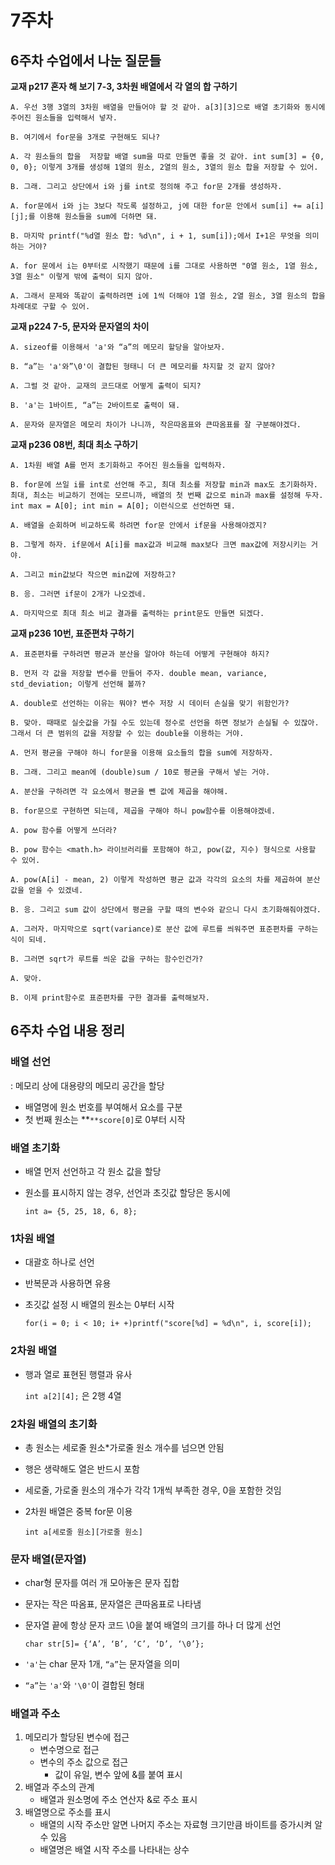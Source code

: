 # 7주차

## **6주차 수업에서 나눈 질문들**
**교재 p217 혼자 해 보기 7-3, 3차원 배열에서 각 열의 합 구하기**

    A. 우선 3행 3열의 3차원 배열을 만들어야 할 것 같아. a[3][3]으로 배열 초기화와 동시에 주어진 원소들을 입력해서 넣자.

    B. 여기에서 for문을 3개로 구현해도 되나?

    A. 각 원소들의 합을  저장할 배열 sum을 따로 만들면 좋을 것 같아. int sum[3] = {0, 0, 0}; 이렇게 3개를 생성해 1열의 원소, 2열의 원소, 3열의 원소 합을 저장할 수 있어.

    B. 그래. 그리고 상단에서 i와 j를 int로 정의해 주고 for문 2개를 생성하자.

    A. for문에서 i와 j는 3보다 작도록 설정하고, j에 대한 for문 안에서 sum[i] += a[i][j];를 이용해 원소들을 sum에 더하면 돼.

    B. 마지막 printf("%d열 원소 합: %d\n", i + 1, sum[i]);에서 I+1은 무엇을 의미하는 거야?

    A. for 문에서 i는 0부터로 시작했기 때문에 i를 그대로 사용하면 "0열 원소, 1열 원소, 3열 원소" 이렇게 밖에 출력이 되지 않아.
    
    A. 그래서 문제와 똑같이 출력하려면 i에 1씩 더해야 1열 원소, 2열 원소, 3열 원소의 합을 차례대로 구할 수 있어.


**교재 p224 7-5, 문자와 문자열의 차이**

    A. sizeof를 이용해서 'a'와 “a”의 메모리 할당을 알아보자.

    B. “a”는 'a'와”\0'이 결합된 형태니 더 큰 메모리를 차지할 것 같지 않아?

    A. 그럴 것 같아. 교재의 코드대로 어떻게 출력이 되지?

    B. 'a'는 1바이트, “a”는 2바이트로 출력이 돼.

    A. 문자와 문자열은 메모리 차이가 나니까, 작은따옴표와 큰따옴표를 잘 구분해야겠다.

**교재 p236 08번, 최대 최소 구하기**

    A. 1차원 배열 A를 먼저 초기화하고 주어진 원소들을 입력하자.  

    B. for문에 쓰일 i를 int로 선언해 주고, 최대 최소를 저장할 min과 max도 초기화하자. 최대, 최소는 비교하기 전에는 모르니까, 배열의 첫 번째 값으로 min과 max를 설정해 두자. int max = A[0]; int min = A[0]; 이런식으로 선언하면 돼.

    A. 배열을 순회하며 비교하도록 하려면 for문 안에서 if문을 사용해야겠지?

    B. 그렇게 하자. if문에서 A[i]를 max값과 비교해 max보다 크면 max값에 저장시키는 거야.

    A. 그리고 min값보다 작으면 min값에 저장하고?

    B. 응. 그러면 if문이 2개가 나오겠네.

    A. 마지막으로 최대 최소 비교 결과를 출력하는 print문도 만들면 되겠다.

**교재 p236 10번, 표준편차 구하기**

    A. 표준편차를 구하려면 평균과 분산을 알아야 하는데 어떻게 구현해야 하지?

    B. 먼저 각 값을 저장할 변수를 만들어 주자. double mean, variance, std_deviation; 이렇게 선언해 볼까?

    A. double로 선언하는 이유는 뭐야? 변수 저장 시 데이터 손실을 맞기 위함인가?

    B. 맞아. 때때로 실숫값을 가질 수도 있는데 정수로 선언을 하면 정보가 손실될 수 있잖아. 그래서 더 큰 범위의 값을 저장할 수 있는 double을 이용하는 거야.

    A. 먼저 평균을 구해야 하니 for문을 이용해 요소들의 합을 sum에 저장하자.

    B. 그래. 그리고 mean에 (double)sum / 10로 평균을 구해서 넣는 거야.

    A. 분산을 구하려면 각 요소에서 평균을 뺀 값에 제곱을 해야해. 

    B. for문으로 구현하면 되는데, 제곱을 구해야 하니 pow함수를 이용해야겠네.

    A. pow 함수를 어떻게 쓰더라?

    B. pow 함수는 <math.h> 라이브러리를 포함해야 하고, pow(값, 지수) 형식으로 사용할 수 있어.

    A. pow(A[i] - mean, 2) 이렇게 작성하면 평균 값과 각각의 요소의 차를 제곱하여 분산 값을 얻을 수 있겠네.

    B. 응. 그리고 sum 값이 상단에서 평균을 구할 때의 변수와 같으니 다시 초기화해줘야겠다.

    A. 그러자. 마지막으로 sqrt(variance)로 분산 값에 루트를 씌워주면 표준편차를 구하는 식이 되네.

    B. 그러면 sqrt가 루트를 씌운 값을 구하는 함수인건가?

    A. 맞아.

    B. 이제 print함수로 표준편차를 구한 결과를 출력해보자.
    
## **6주차 수업 내용 정리**

### 배열 선언

: 메모리 상에 대용량의 메모리 공간을 할당

- 배열명에 원소 번호를 부여해서 요소를 구분
- 첫 번째 원소는 **`**score[0]`로 0부터 시작

### 배열 초기화

- 배열 먼저 선언하고 각 원소 값을 할당
- 원소를 표시하지 않는 경우, 선언과 초깃값 할당은 동시에
    
    `int a= {5, 25, 18, 6, 8};`

### 1차원 배열

- 대괄호 하나로 선언
- 반복문과 사용하면 유용
- 초깃값 설정 시 배열의 원소는 0부터 시작
    
    `for(i = 0; i < 10; i+ +)printf("score[%d] = %d\n", i, score[i]);`

### 2차원 배열

- 행과 열로 표현된 행렬과 유사
    
    `int a[2][4];` 은 2행 4열
    

### 2차원 배열의 초기화

- 총 원소는 세로줄 원소*가로줄 원소 개수를 넘으면 안됨
- 행은 생략해도 열은 반드시 포함
- 세로줄, 가로줄 원소의 개수가 각각 1개씩 부족한 경우, 0을 포함한 것임
- 2차원 배열은 중복 for문 이용
    
    `int a[세로줄 원소][가로줄 원소]`
    

### 문자 배열(문자열)

- char형 문자를 여러 개 모아놓은 문자 집합
- 문자는 작은 따옴표, 문자열은 큰따옴표로 나타냄
- 문자열 끝에 항상 문자 코드 \0을 붙여 배열의 크기를 하나 더 많게 선언
    
    `char str[5]= {‘A’, ‘B’, ‘C’, ‘D’, ‘\0’};`
    
- `'a'`는 char 문자 1개, `“a”`는 문자열을 의미
- `“a”`는 `'a'`와 `'\0'`이 결합된 형태

### 배열과 주소

1. 메모리가 할당된 변수에 접근
    - 변수명으로 접근
    - 변수의 주소 값으로 접근
        - 값이 유일, 변수 앞에 &를 붙여 표시
2. 배열과 주소의 관계
    - 배열과 원소명에 주소 연산자 &로 주소 표시
3. 배열명으로 주소를 표시
    - 배열의 시작 주소만 알면 나머지 주소는 자료형 크기만큼 바이트를 증가시켜 알 수 있음
    - 배열명은 배열 시작 주소를 나타내는 상수

